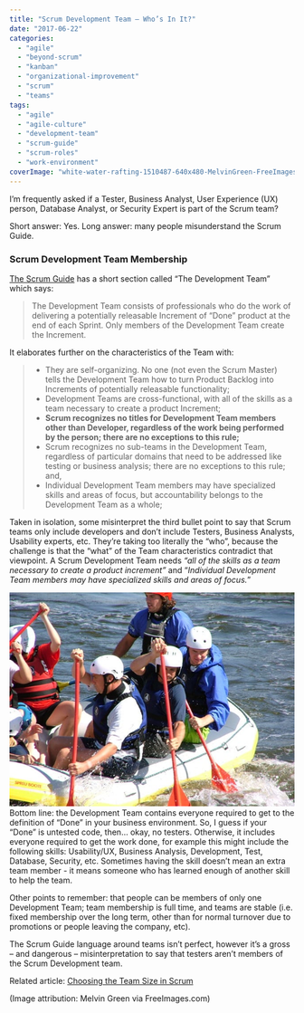 ```yaml
---
title: "Scrum Development Team – Who’s In It?"
date: "2017-06-22"
categories: 
  - "agile"
  - "beyond-scrum"
  - "kanban"
  - "organizational-improvement"
  - "scrum"
  - "teams"
tags: 
  - "agile"
  - "agile-culture"
  - "development-team"
  - "scrum-guide"
  - "scrum-roles"
  - "work-environment"
coverImage: "white-water-rafting-1510487-640x480-MelvinGreen-FreeImages.jpg"
---
```


I’m frequently asked if a Tester, Business Analyst, User Experience (UX) person, Database Analyst, or Security Expert is part of the Scrum team?

Short answer: Yes. Long answer: many people misunderstand the Scrum Guide.

### Scrum Development Team Membership

[The Scrum Guide](https://scrumguides.org/scrum-guide.html) has a short section called “The Development Team” which says:

> The Development Team consists of professionals who do the work of delivering a potentially releasable Increment of “Done” product at the end of each Sprint. Only members of the Development Team create the Increment.

It elaborates further on the characteristics of the Team with:

> - They are self-organizing. No one (not even the Scrum Master) tells the Development Team how to turn Product Backlog into Increments of potentially releasable functionality;
> - Development Teams are cross-functional, with all of the skills as a team necessary to create a product Increment;
> - **Scrum recognizes no titles for Development Team members other than Developer, regardless of the work being performed by the person; there are no exceptions to this rule;**
> - Scrum recognizes no sub-teams in the Development Team, regardless of particular domains that need to be addressed like testing or business analysis; there are no exceptions to this rule; and,
> - Individual Development Team members may have specialized skills and areas of focus, but accountability belongs to the Development Team as a whole;

Taken in isolation, some misinterpret the third bullet point to say that Scrum teams only include developers and don’t include Testers, Business Analysts, Usability experts, etc. They’re taking too literally the “who”, because the challenge is that the “what” of the Team characteristics contradict that viewpoint. A Scrum Development Team needs _“all of the skills as a team necessary to create a product increment”_ and “_Individual Development Team members may have specialized skills and areas of focus._”

![white water rafting team photo by Melvin Green via FreeImages.com](images/white-water-rafting-1510487-640x480-MelvinGreen-FreeImages.jpg)Bottom line: the Development Team contains everyone required to get to the definition of “Done” in your business environment. So, I guess if your “Done” is untested code, then... okay, no testers. Otherwise, it includes everyone required to get the work done, for example this might include the following skills: Usability/UX, Business Analysis, Development, Test, Database, Security, etc. Sometimes having the skill doesn’t mean an extra team member - it means someone who has learned enough of another skill to help the team.

Other points to remember: that people can be members of only one Development Team; team membership is full time, and teams are stable (i.e. fixed membership over the long term, other than for normal turnover due to promotions or people leaving the company, etc).

The Scrum Guide language around teams isn’t perfect, however it’s a gross – and dangerous – misinterpretation to say that testers aren’t members of the Scrum Development team.

Related article: [Choosing the Team Size in Scrum](/blog/scrum-team-size.html)

(Image attribution: Melvin Green via FreeImages.com)
